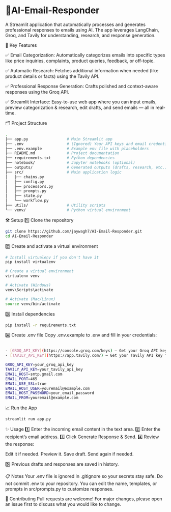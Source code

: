 # 📧AI-Email-Responder

A Streamlit application that automatically processes and generates professional responses to emails using AI.
The app leverages LangChain, Groq, and Tavily for understanding, research, and response generation.

🚀 Key Features

✅ Email Categorization:
Automatically categorizes emails into specific types like price inquiries, complaints, product queries, feedback, or off-topic.

✅ Automatic Research:
Fetches additional information when needed (like product details or facts) using the Tavily API.

✅ Professional Response Generation:
Crafts polished and context-aware responses using the Groq API.

✅ Streamlit Interface:
Easy-to-use web app where you can input emails, preview categorization & research, edit drafts, and send emails — all in real-time.

🗂️ Project Structure
```bash
.
├── app.py                 # Main Streamlit app
├── .env                   # (Ignored) Your API keys and email credentials
├── .env.example           # Example env file with placeholders
├── README.md              # Project documentation
├── requirements.txt       # Python dependencies
├── notebook/              # Jupyter notebooks (optional)
├── outputs/               # Generated outputs (drafts, research, etc.)
├── src/                   # Main application logic
│   ├── chains.py
│   ├── config.py
│   ├── processors.py
│   ├── prompts.py
│   ├── state.py
│   └── workflow.py
├── utils/                 # Utility scripts
└── venv/                  # Python virtual environment
```

🛠️ Setup
1️⃣ Clone the repository
```bash
git clone https://github.com/jaywagh7/AI-Email-Responder.git
cd AI-Email-Responder
```
2️⃣ Create and activate a virtual environment
```bash
# Install virtualenv if you don't have it
pip install virtualenv

# Create a virtual environment
virtualenv venv

# Activate (Windows)
venv\Scripts\activate

# Activate (Mac/Linux)
source venv/bin/activate
```
3️⃣ Install dependencies
```bash
pip install -r requirements.txt
```

4️⃣ Create .env file
Copy .env.example to .env and fill in your credentials:
```bash

- [GROQ_API_KEY](https://console.groq.com/keys) — Get your Groq API key from the Groq Console.
- [TAVILY_API_KEY](https://app.tavily.com/) — Get your Tavily API key from the Tavily Dashboard.

GROQ_API_KEY=your_groq_api_key
TAVILY_API_KEY=your_tavily_api_key
EMAIL_HOST=smtp.gmail.com
EMAIL_PORT=465
EMAIL_USE_SSL=true
EMAIL_HOST_USER=youremail@example.com
EMAIL_HOST_PASSWORD=your_email_password
EMAIL_FROM=youremail@example.com
```

📈 Run the App
```bash
streamlit run app.py
```

✨ Usage
1️⃣ Enter the incoming email content in the text area.
2️⃣ Enter the recipient’s email address.
3️⃣ Click Generate Response & Send.
4️⃣ Review the response:

Edit it if needed.
Preview it.
Save draft.
Send again if needed.

5️⃣ Previous drafts and responses are saved in history.

📋 Notes
Your .env file is ignored in .gitignore so your secrets stay safe.
Do not commit .env to your repository.
You can edit the name, templates, or prompts in src/prompts.py to customize responses.

🤝 Contributing
Pull requests are welcome! For major changes, please open an issue first to discuss what you would like to change.

